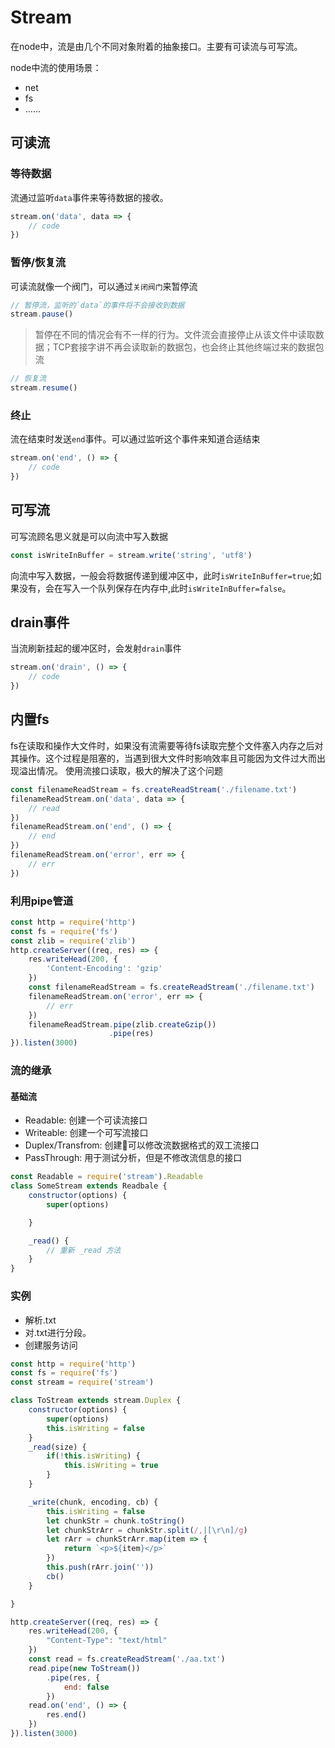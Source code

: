 # Stream

在node中，流是由几个不同对象附着的抽象接口。主要有可读流与可写流。

node中流的使用场景：

* net
* fs
* ......

## 可读流

### 等待数据

流通过监听`data`事件来等待数据的接收。

```js
stream.on('data', data => {
    // code
})
```

### 暂停/恢复流

可读流就像一个阀门，可以通过`关闭阀门`来暂停流

```js
// 暂停流，监听的`data`的事件将不会接收到数据
stream.pause()
```

> 暂停在不同的情况会有不一样的行为。文件流会直接停止从该文件中读取数据；TCP套接字讲不再会读取新的数据包，也会终止其他终端过来的数据包流

```js
// 恢复流
stream.resume()
```

### 终止

流在结束时发送`end`事件。可以通过监听这个事件来知道合适结束

```js
stream.on('end', () => {
    // code
})
```

## 可写流

可写流顾名思义就是可以向流中写入数据

```js
const isWriteInBuffer = stream.write('string', 'utf8')
```

向流中写入数据，一般会将数据传递到缓冲区中，此时`isWriteInBuffer=true`;如果没有，会在写入一个队列保存在内存中,此时`isWriteInBuffer=false`。

## drain事件

当流刷新挂起的缓冲区时，会发射`drain`事件

```js
stream.on('drain', () => {
    // code
})
```

## 内置fs

fs在读取和操作大文件时，如果没有流需要等待fs读取完整个文件塞入内存之后对其操作。这个过程是阻塞的，当遇到很大文件时影响效率且可能因为文件过大而出现溢出情况。
使用流接口读取，极大的解决了这个问题

```js
const filenameReadStream = fs.createReadStream('./filename.txt')
filenameReadStream.on('data', data => {
    // read
})
filenameReadStream.on('end', () => {
    // end
})
filenameReadStream.on('error', err => {
    // err
})
```

### 利用pipe管道

```js
const http = require('http')
const fs = require('fs')
const zlib = require('zlib')
http.createServer((req, res) => {
    res.writeHead(200, {
        'Content-Encoding': 'gzip'
    })
    const filenameReadStream = fs.createReadStream('./filename.txt')
    filenameReadStream.on('error', err => {
        // err
    })
    filenameReadStream.pipe(zlib.createGzip())
                      .pipe(res)
}).listen(3000)
```

### 流的继承

#### 基础流

* Readable: 创建一个可读流接口
* Writeable: 创建一个可写流接口
* Duplex/Transfrom: 创建可以修改流数据格式的双工流接口
* PassThrough: 用于测试分析，但是不修改流信息的接口

```js
const Readable = require('stream').Readable
class SomeStream extends Readbale {
    constructor(options) {
        super(options)

    }

    _read() {
        // 重新 _read 方法
    }
}

```

### 实例

* 解析.txt
* 对.txt进行分段。
* 创建服务访问

```js
const http = require('http')
const fs = require('fs')
const stream = require('stream')

class ToStream extends stream.Duplex {
    constructor(options) {
        super(options)
        this.isWriting = false
    }
    _read(size) {
        if(!this.isWriting) {
            this.isWriting = true
        }
    }

    _write(chunk, encoding, cb) {
        this.isWriting = false
        let chunkStr = chunk.toString()
        let chunkStrArr = chunkStr.split(/,|[\r\n]/g)
        let rArr = chunkStrArr.map(item => {
            return `<p>${item}</p>`
        })
        this.push(rArr.join(''))
        cb()
    }

}

http.createServer((req, res) => {
    res.writeHead(200, {
        "Content-Type": "text/html"
    })
    const read = fs.createReadStream('./aa.txt')
    read.pipe(new ToStream())
        .pipe(res, {
            end: false
        })
    read.on('end', () => {
        res.end()
    })
}).listen(3000)
```
